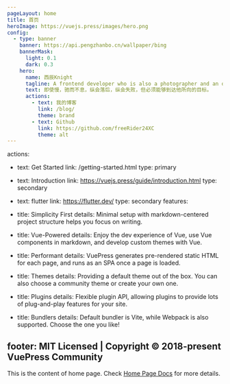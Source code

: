 ```yaml
---
pageLayout: home
title: 首页
heroImage: https://vuejs.press/images/hero.png
config:
  - type: banner
    banner: https://api.pengzhanbo.cn/wallpaper/bing
    bannerMask:
      light: 0.1
      dark: 0.3
    hero:
      name: 西辰Knight
      tagline: A frontend developer who is also a photographer and an outdoor sports enthusiast.
      text: 即使慢，驰而不息，纵会落后，纵会失败，但必须能够到达他所向的目标。
      actions:
        - text: 我的博客
          link: /blog/
          theme: brand
        - text: Github
          link: https://github.com/freeRider24XC
          theme: alt
---
```


actions:

- text: Get Started
  link: /getting-started.html
  type: primary

- text: Introduction
  link: https://vuejs.press/guide/introduction.html
  type: secondary

- text: flutter
  link: https://flutter.dev/
  type: secondary
  features:
- title: Simplicity First
  details: Minimal setup with markdown-centered project structure helps you focus on writing.
- title: Vue-Powered
  details: Enjoy the dev experience of Vue, use Vue components in markdown, and develop custom themes with Vue.
- title: Performant
  details: VuePress generates pre-rendered static HTML for each page, and runs as an SPA once a page is loaded.
- title: Themes
  details: Providing a default theme out of the box. You can also choose a community theme or create your own one.
- title: Plugins
  details: Flexible plugin API, allowing plugins to provide lots of plug-and-play features for your site.
- title: Bundlers
  details: Default bundler is Vite, while Webpack is also supported. Choose the one you like!

## footer: MIT Licensed | Copyright © 2018-present VuePress Community

This is the content of home page. Check [Home Page Docs][default-theme-home] for more details.

[default-theme-home]: https://vuejs.press/reference/default-theme/frontmatter.html#home-page
